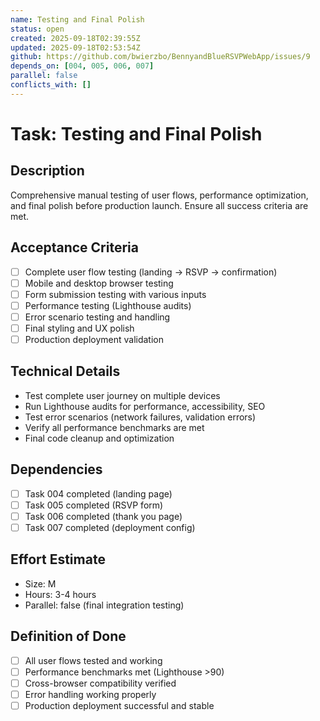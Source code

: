 ```yaml
---
name: Testing and Final Polish
status: open
created: 2025-09-18T02:39:55Z
updated: 2025-09-18T02:53:54Z
github: https://github.com/bwierzbo/BennyandBlueRSVPWebApp/issues/9
depends_on: [004, 005, 006, 007]
parallel: false
conflicts_with: []
---
```


# Task: Testing and Final Polish

## Description
Comprehensive manual testing of user flows, performance optimization, and final polish before production launch. Ensure all success criteria are met.

## Acceptance Criteria
- [ ] Complete user flow testing (landing → RSVP → confirmation)
- [ ] Mobile and desktop browser testing
- [ ] Form submission testing with various inputs
- [ ] Performance testing (Lighthouse audits)
- [ ] Error scenario testing and handling
- [ ] Final styling and UX polish
- [ ] Production deployment validation

## Technical Details
- Test complete user journey on multiple devices
- Run Lighthouse audits for performance, accessibility, SEO
- Test error scenarios (network failures, validation errors)
- Verify all performance benchmarks are met
- Final code cleanup and optimization

## Dependencies
- [ ] Task 004 completed (landing page)
- [ ] Task 005 completed (RSVP form)
- [ ] Task 006 completed (thank you page)
- [ ] Task 007 completed (deployment config)

## Effort Estimate
- Size: M
- Hours: 3-4 hours
- Parallel: false (final integration testing)

## Definition of Done
- [ ] All user flows tested and working
- [ ] Performance benchmarks met (Lighthouse >90)
- [ ] Cross-browser compatibility verified
- [ ] Error handling working properly
- [ ] Production deployment successful and stable
